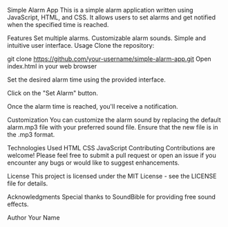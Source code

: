 Simple Alarm App
This is a simple alarm application written using JavaScript, HTML, and CSS. It allows users to set alarms and get notified when the specified time is reached.

Features
Set multiple alarms.
Customizable alarm sounds.
Simple and intuitive user interface.
Usage
Clone the repository:


git clone https://github.com/your-username/simple-alarm-app.git
Open index.html in your web browser

Set the desired alarm time using the provided interface.

Click on the "Set Alarm" button.

Once the alarm time is reached, you'll receive a notification.

Customization
You can customize the alarm sound by replacing the default alarm.mp3 file with your preferred sound file. Ensure that the new file is in the .mp3 format.

Technologies Used
HTML
CSS
JavaScript
Contributing
Contributions are welcome! Please feel free to submit a pull request or open an issue if you encounter any bugs or would like to suggest enhancements.

License
This project is licensed under the MIT License - see the LICENSE file for details.

Acknowledgments
Special thanks to SoundBible for providing free sound effects.

Author
Your Name





